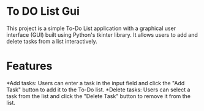 # To DO List Gui
This project is a simple To-Do List application with a graphical user interface (GUI) built using Python's tkinter library. It allows users to add and delete tasks from a list interactively.

# Features 
*Add tasks: Users can enter a task in the input field and click the "Add Task" button to add it to the To-Do list.
*Delete tasks: Users can select a task from the list and click the "Delete Task" button to remove it from the list.
